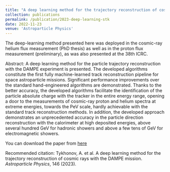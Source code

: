 ```yaml
---
title: "A deep learning method for the trajectory reconstruction of cosmic rays with the DAMPE mission"
collection: publications
permalink: /publication/2023-deep-learning-stk
date: 2022-11-23
venue: 'Astroparticle Physics'
---
```


The deep-learning method presented here was deployed in the cosmic-ray helium flux measurement (PhD thesis) as well as in the proton flux measurement (preliminary), as was also presented at the 38th ICRC.

Abstract: A deep learning method for the particle trajectory reconstruction with the DAMPE experiment is presented. The developed algorithms constitute the first fully machine-learned track reconstruction pipeline for space astroparticle missions. Significant performance improvements over the standard hand-engineered algorithms are demonstrated. Thanks to the better accuracy, the developed algorithms facilitate the identification of the particle absolute charge with the tracker in the entire energy range, opening a door to the measurements of cosmic-ray proton and helium spectra at extreme energies, towards the PeV scale, hardly achievable with the standard track reconstruction methods. In addition, the developed approach demonstrates an unprecedented accuracy in the particle direction reconstruction with the calorimeter at high deposited energies, above several hundred GeV for hadronic showers and above a few tens of GeV for electromagnetic showers.

You can download the paper from [here](https://doi.org/10.1016/j.astropartphys.2022.102795)

Recommended citation: Tykhonov, A. et al. A deep learning method for the trajectory reconstruction of cosmic rays with the DAMPE mission. <i>Astroparticle Physics</i>, 146 (2023).